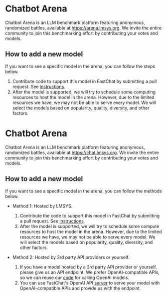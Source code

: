 # Chatbot Arena
Chatbot Arena is an LLM benchmark platform featuring anonymous, randomized battles, available at https://arena.lmsys.org.
We invite the entire community to join this benchmarking effort by contributing your votes and models.

## How to add a new model
If you want to see a specific model in the arena, you can follow the steps below.

1. Contribute code to support this model in FastChat by submitting a pull request. See [instructions](model_support.md#how-to-support-a-new-model).
2. After the model is supported, we will try to schedule some computing resources to host the model in the arena. However, due to the limited resources we have, we may not be able to serve every model. We will select the models based on popularity, quality, diversity, and other factors.

# Chatbot Arena
Chatbot Arena is an LLM benchmark platform featuring anonymous, randomized battles, available at https://chat.lmsys.org.
We invite the entire community to join this benchmarking effort by contributing your votes and models.

## How to add a new model
If you want to see a specific model in the arena, you can follow the methods below.

- Method 1: Hosted by LMSYS.
  1. Contribute the code to support this model in FastChat by submitting a pull request. See [instructions](model_support.md#how-to-support-a-new-model).
  2. After the model is supported, we will try to schedule some compute resources to host the model in the arena. However, due to the limited resources we have, we may not be able to serve every model. We will select the models based on popularity, quality, diversity, and other factors.

- Method 2: Hosted by 3rd party API providers or yourself.
  1. If you have a model hosted by a 3rd party API provider or yourself, please give us an API endpoint. We prefer OpenAI-compatible APIs, so we can reuse our [code](https://github.com/lm-sys/FastChat/blob/33dca5cf12ee602455bfa9b5f4790a07829a2db7/fastchat/serve/gradio_web_server.py#L333-L358) for calling OpenAI models.
  2. You can use FastChat's OpenAI API [server](openai_api.md) to serve your model with OpenAI-compatible APIs and provide us with the endpoint.


